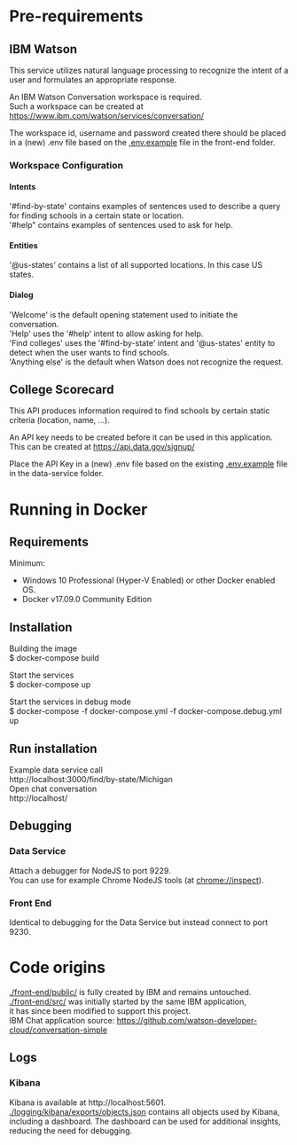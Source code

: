 # Pre-requirements
## IBM Watson
This service utilizes natural language processing to recognize the intent of a user and formulates an appropriate response.  
  
An IBM Watson Conversation workspace is required.  
Such a workspace can be created at https://www.ibm.com/watson/services/conversation/  
  
The workspace id, username and password created there should be placed in a (new) .env file based on the [.env.example](./front-end/.env.example) file in the front-end folder.  

### Workspace Configuration
#### Intents
'#find-by-state' contains examples of sentences used to describe a query for finding schools in a certain state or location.  
'#help" contains examples of sentences used to ask for help.  

#### Entities
'@us-states' contains a list of all supported locations. In this case US states.  

#### Dialog
'Welcome' is the default opening statement used to initiate the conversation.  
'Help' uses the '#help' intent to allow asking for help.  
'Find colleges' uses the '#find-by-state' intent and '@us-states' entity to detect when the user wants to find schools.  
'Anything else' is the default when Watson does not recognize the request.

## College Scorecard
This API produces information required to find schools by certain static criteria (location, name, ...).  
  
An API key needs to be created before it can be used in this application. This can be created at https://api.data.gov/signup/  
  
Place the API Key in a (new) .env file based on the existing [.env.example](./data-service/.env.example) file in the data-service folder.  

# Running in Docker
## Requirements

Minimum: 
 - Windows 10 Professional (Hyper-V Enabled) or other Docker enabled OS.
 - Docker v17.09.0 Community Edition

## Installation

Building the image  
$ docker-compose build  
  
Start the services  
$ docker-compose up  
  
Start the services in debug mode  
$ docker-compose -f docker-compose.yml -f docker-compose.debug.yml up  

## Run installation

Example data service call  
  http://localhost:3000/find/by-state/Michigan  
Open chat conversation  
  http://localhost/  
  
## Debugging
### Data Service
Attach a debugger for NodeJS to port 9229.  
You can use for example Chrome NodeJS tools (at [chrome://inspect](chrome://inspect)).  

### Front End
Identical to debugging for the Data Service but instead connect to port 9230.  

# Code origins
[./front-end/public/](./front-end/public/) is fully created by IBM and remains untouched.  
[./front-end/src/](./front-end/src/) was initially started by the same IBM application,  
it has since been modified to support this project.  
IBM Chat application source: https://github.com/watson-developer-cloud/conversation-simple

## Logs
### Kibana

Kibana is available at http://localhost:5601.  
[./logging/kibana/exports/objects.json](./logging/kibana/exports/objects.json) contains all objects used by Kibana,  
including a dashboard. The dashboard can be used for additional insights,  
reducing the need for debugging.